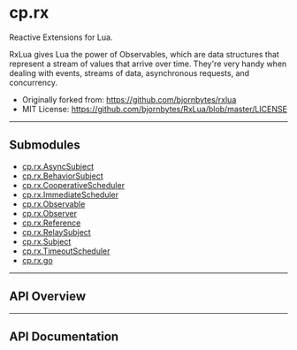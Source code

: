 # cp.rx

Reactive Extensions for Lua.

RxLua gives Lua the power of Observables, which are data structures that represent a stream of values that arrive over time. They're very handy when dealing with events, streams of data, asynchronous requests, and concurrency.

 * Originally forked from: https://github.com/bjornbytes/rxlua
 * MIT License: https://github.com/bjornbytes/RxLua/blob/master/LICENSE

---

## Submodules
 * [cp.rx.AsyncSubject](cp.rx.AsyncSubject.md)
 * [cp.rx.BehaviorSubject](cp.rx.BehaviorSubject.md)
 * [cp.rx.CooperativeScheduler](cp.rx.CooperativeScheduler.md)
 * [cp.rx.ImmediateScheduler](cp.rx.ImmediateScheduler.md)
 * [cp.rx.Observable](cp.rx.Observable.md)
 * [cp.rx.Observer](cp.rx.Observer.md)
 * [cp.rx.Reference](cp.rx.Reference.md)
 * [cp.rx.RelaySubject](cp.rx.RelaySubject.md)
 * [cp.rx.Subject](cp.rx.Subject.md)
 * [cp.rx.TimeoutScheduler](cp.rx.TimeoutScheduler.md)
 * [cp.rx.go](cp.rx.go.md)

---

## API Overview

---

## API Documentation

